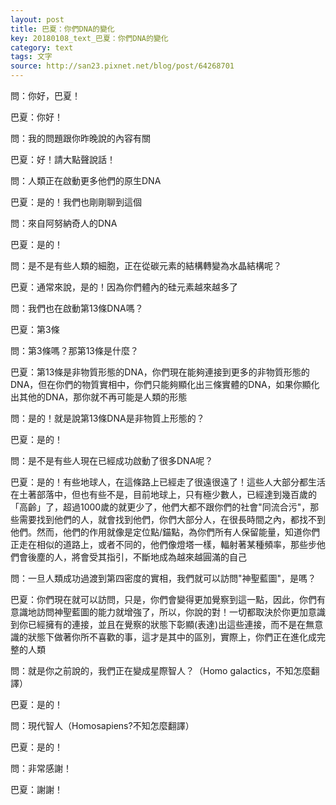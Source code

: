 ```yaml
---
layout: post
title: 巴夏：你們DNA的變化
key: 20180108_text_巴夏：你們DNA的變化
category: text
tags: 文字
source: http://san23.pixnet.net/blog/post/64268701
---
```



問：你好，巴夏！

巴夏：你好！

問：我的問題跟你昨晚說的內容有關

巴夏：好！請大點聲說話！

問：人類正在啟動更多他們的原生DNA

巴夏：是的！我們也剛剛聊到這個

問：來自阿努納奇人的DNA

巴夏：是的！

問：是不是有些人類的細胞，正在從碳元素的結構轉變為水晶結構呢？

巴夏：通常來說，是的！因為你們體內的硅元素越來越多了

問：我們也在啟動第13條DNA嗎？

巴夏：第3條

問：第3條嗎？那第13條是什麼？

巴夏：第13條是非物質形態的DNA，你們現在能夠連接到更多的非物質形態的DNA，但在你們的物質實相中，你們只能夠顯化出三條實體的DNA，如果你顯化出其他的DNA，那你就不再可能是人類的形態

問：是的！就是說第13條DNA是非物質上形態的？

巴夏：是的！

問：是不是有些人現在已經成功啟動了很多DNA呢？

巴夏：是的！有些地球人，在這條路上已經走了很遠很遠了！這些人大部分都生活在土著部落中，但也有些不是，目前地球上，只有極少數人，已經達到幾百歲的「高齡」了，超過1000歲的就更少了，他們大都不跟你們的社會"同流合污"，那些需要找到他們的人，就會找到他們，你們大部分人，在很長時間之內，都找不到他們。然而，他們的作用就像是定位點/錨點，為你們所有人保留能量，知道你們正走在相似的道路上，或者不同的，他們像燈塔一樣，輻射著某種頻率，那些步他們會後塵的人，將會受其指引，不斷地成為越來越圓滿的自己

問：一旦人類成功過渡到第四密度的實相，我們就可以訪問"神聖藍圖"，是嗎？

巴夏：你們現在就可以訪問，只是，你們會變得更加覺察到這一點，因此，你們有意識地訪問神聖藍圖的能力就增強了，所以，你說的對！一切都取決於你更加意識到你已經擁有的連接，並且在覺察的狀態下彰顯(表達)出這些連接，而不是在無意識的狀態下做著你所不喜歡的事，這才是其中的區別，實際上，你們正在進化成完整的人類

問：就是你之前說的，我們正在變成星際智人？（Homo galactics，不知怎麼翻譯）

巴夏：是的！

問：現代智人（Homosapiens?不知怎麼翻譯）

巴夏：是的！

問：非常感謝！

巴夏：謝謝！

